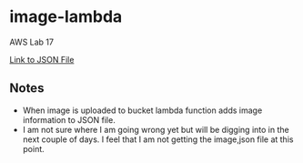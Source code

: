 # image-lambda

AWS Lab 17

[Link to JSON File](https://lab-17-image-bucket.s3.us-west-2.amazonaws.com/images/images.json)

## Notes

- When image is uploaded to bucket lambda function adds image information to JSON file.  
- I am not sure where I am going wrong yet but will be digging into in the next couple of days. I feel that I am not getting the image,json file at this point.  
